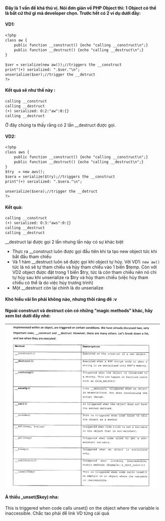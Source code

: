 #### Đây là 1 vấn đề khá thú vị. Nói đơn giản về PHP Object thì: 1 Object có thể là bất cứ thứ gì mà developer chọn. Trước hết có 2 ví dụ dưới đây:

#### VD1:
```
<?php
class aw {
	public function __construct() {echo "calling __construct\n";}
	public function __destruct() {echo "calling __destruct\n";}
}

$ser = serialize(new aw());//triggers the __construct
print"(+) serialized: ".$ser."\n";
unserialize($ser);//trigger the __detruct
?>

```
#### Kết quả sẽ như thế này :
```
calling __construct
calling __destruct
(+) serialized: O:2:"aw":0:{}
calling __destruct

```

Ở đây chúng ta thấy rằng có 2 lần \_\_destruct được gọi.

#### VD2:
```
<?php
class aws {
	public function __construct() {echo "calling __construct\n";}
	public function __destruct() {echo "calling __destruct\n";}
}
$try  = new aws();
$sera = serialize($try);//triggers the __construct
print"(+) serialized: ".$sera."\n";

unserialize($sera);//trigger the __detruct
?>
```
#### Kết quả:
```
calling __construct
(+) serialized: O:3:"aws":0:{}
calling __destruct
calling __destruct
```

\_\_destruct lại được gọi 2 lần nhưng lần này có sự khác biệt
- Thực ra \_\_construct luôn được gọi đầu tiên khi ta tạo new object tức khi bắt đầu tham chiếu
- Và 1 hàm \_\_destruct luôn sẽ được gọi khi object tự hủy. Với VD1: `new aw()` tức là nó sẽ tự tham chiếu và hủy tham chiếu vào 1 biến $temp. Còn với VD2 object được đặt trong 1 biến $try, tức là còn tham chiếu nên nó chỉ tự hủy sau khi unserialize ra $try và hủy tham chiếu (việc hủy tham chiếu có thể là do việc hủy trương trình)
- Một \_\_destruct còn lại chính là do unserialize  

#### Khó hiểu vãi lìn phải không nào, nhưng thôi ráng đê :v

#### Ngoài construct và destruct còn có những "magic methods" khác, hãy xem list dưới đây nhé:

<img src="https://github.com/phulelouch/All_Web_CTF/blob/master/PHP/Pics/php_magic_method.png">

#### À thiếu \_unset($key) nha:
This is triggered when code calls unset() on the object where the variable is inaccessible.
Chắc tao phải để link VD từng cái quá
